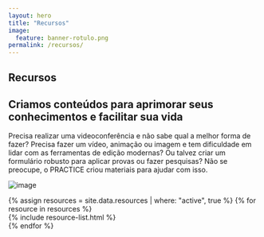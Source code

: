 ```yaml
---
layout: hero
title: "Recursos"
image:
  feature: banner-rotulo.png
permalink: /recursos/
---
```


<section class="fdb-block">
  <div class="container">
    <div class="row align-items-center pt-2">
      <div class="col-md-8">
        <h1>Recursos</h1>
        <h2>Criamos conteúdos para aprimorar seus conhecimentos e facilitar sua vida</h2>
        <p class="lead mt-4">Precisa realizar uma videoconferência e não sabe qual a melhor forma de fazer? Precisa fazer um vídeo, animação ou imagem e tem dificuldade em lidar com as ferramentas de edição modernas? Ou talvez criar um formulário robusto para aplicar provas ou fazer pesquisas? Não se preocupe, o PRACTICE criou materiais para ajudar com isso.</p>
      </div>
      <div class="col-md-4">
        <p><img alt="image" class="img-fluid" src="/images/illustrations/undraw_education.svg"></p>
      </div>
    </div>
  </div>
</section>

<section class="fdb-block">
  {% assign resources = site.data.resources | where: "active", true %}
  {% for resource in resources %}
    <div class="container">
      <div class="row align-items-center pt-2">
        {% include resource-list.html %}
      </div>
    </div>
  {% endfor %}
</section>

